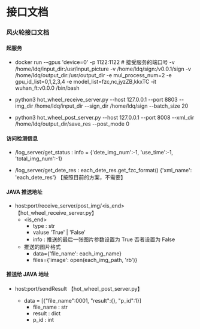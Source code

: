# 接口文档


### 风火轮接口文档

#### 起服务

* docker run --gpus 'device=0' 
    -p 1122:1122                                            # 接受服务的端口号
    -v /home/ldq/input_dir:/usr/input_picture 
    -v /home/ldq/sign:/v0.0.1/sign 
    -v /home/ldq/output_dir:/usr/output_dir
    -e mul_process_num=2
    -e gpu_id_list=0,1,2,3,4
    -e model_list=fzc,nc,jyzZB,kkxTC
    -it wuhan_ft:v0.0.0 /bin/bash 

 [comment]: <> ( * python3 hot_wheel_log_server.py --host 127.0.0.1 --port 8802 --img_dir /home/ldq/input_dir --xml_dir /home/ldq/output_dir/save_res )

* python3 hot_wheel_receive_server.py --host 127.0.0.1 --port 8803 --img_dir /home/ldq/input_dir  --sign_dir /home/ldq/sign --batch_size 20

* python3 hot_wheel_post_server.py --host 127.0.0.1 --port 8008 --xml_dir /home/ldq/output_dir/save_res --post_mode 0  

#### 访问检测信息

* /log_server/get_status : info = {'dete_img_num':-1, 'use_time':-1, 'total_img_num':-1}

* /log_server/get_dete_res : each_dete_res.get_fzc_format()  {'xml_name': 'each_dete_res'} 【按照目前的方案，不需要】

#### JAVA 推送地址

* host:port/receive_server/post_img/<is_end>  【hot_wheel_receive_server.py】
    * <is_end> 
        * type : str
        * valuse 'True' | 'False'
        * info : 推送的最后一张图片参数设置为 True 否者设置为 False 
    * 推送的图片格式
        * data={'file_name': each_img_name}
        * files={'image': open(each_img_path, 'rb')}

#### 推送给 JAVA 地址

* host:port/sendResult 【hot_wheel_post_server.py】

    * data = [{"file_name":0001, "result":{}, "p_id":1}] 
        * file_name : str
        * result : dict
        * p_id : int


